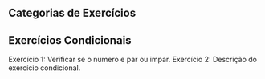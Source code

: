 ## Categorias de Exercícios

## Exercícios Condicionais
Exercício 1: Verificar se o numero e par ou impar.
Exercício 2: Descrição do exercício condicional.

